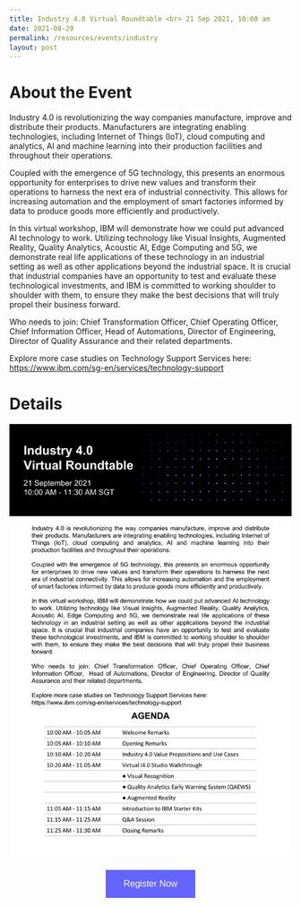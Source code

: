 ```yaml
---
title: Industry 4.0 Virtual Roundtable <br> 21 Sep 2021, 10:00 am
date: 2021-08-29
permalink: /resources/events/industry
layout: post
---
```



# About the Event
Industry 4.0 is revolutionizing the way companies manufacture, improve and distribute their products. Manufacturers are integrating enabling technologies, including Internet of Things (IoT), cloud computing and analytics, AI and machine learning into their production facilities and throughout their operations.

Coupled with the emergence of 5G technology, this presents an enormous opportunity for enterprises to drive new values and transform their operations to harness the next era of industrial connectivity. This allows for increasing automation and the employment of smart factories informed by data to produce goods more efficiently and productively.

In this virtual workshop, IBM will demonstrate how we could put advanced AI technology to work. Utilizing technology like Visual Insights, Augmented Reality, Quality Analytics, Acoustic AI, Edge Computing and 5G, we demonstrate real life applications of these technology in an industrial setting as well as other applications beyond the industrial space. It is crucial that industrial companies have an opportunity to test and evaluate these technological investments, and IBM is committed to working shoulder to shoulder with them, to ensure they make the best decisions that will truly propel their business forward.

Who needs to join: Chief Transformation Officer, Chief Operating Officer, Chief Information Officer, Head of Automations, Director of Engineering, Director of Quality Assurance and their related departments.

Explore more case studies on Technology Support Services here: <a href="https://www.ibm.com/sg-en/services/technology-support" target="blank">https://www.ibm.com/sg-en/services/technology-support</a> 


# Details

![Industry 4.0 image](/images/events/events/industry-ibm.png)

<style>
#register {
  background-color: #0000ff;
  border: none;
  color: white;
  padding: 16px 32px;
  text-align: center;
  font-size: 16px;
  margin: 4px 2px;
  opacity: 0.6;
  transition: 0.3s;
  display: inline-block;
  text-decoration: none;
  cursor: pointer;
}
</style>

<center><a href="https://www.ibm.com/events/reg/flow/ibm/tdyxjhmb/regcteba1/createaccount" target="_blank"><button class="btn" id="register">Register Now</button></a></center>